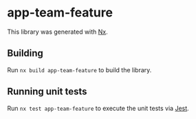 # app-team-feature

This library was generated with [Nx](https://nx.dev).

## Building

Run `nx build app-team-feature` to build the library.

## Running unit tests

Run `nx test app-team-feature` to execute the unit tests via [Jest](https://jestjs.io).
